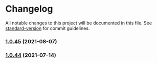 # Changelog

All notable changes to this project will be documented in this file. See [standard-version](https://github.com/conventional-changelog/standard-version) for commit guidelines.

### [1.0.45](https://github.com/themefisher/core-docs/compare/v1.0.44...v1.0.45) (2021-08-07)

### [1.0.44](https://github.com/themefisher/core-docs/compare/v1.0.43...v1.0.44) (2021-07-14)
